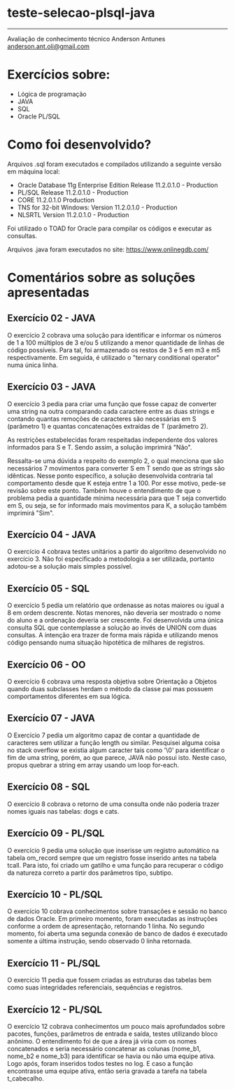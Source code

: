 # teste-selecao-plsql-java
----------
Avaliação de conhecimento técnico
Anderson Antunes
anderson.ant.oli@gmail.com

# Exercícios sobre:
* Lógica de programação
* JAVA
* SQL
* Oracle PL/SQL

# Como foi desenvolvido?
Arquivos .sql foram executados e compilados utilizando a seguinte versão em máquina local:

* Oracle Database 11g Enterprise Edition Release 11.2.0.1.0 - Production
* PL/SQL Release 11.2.0.1.0 - Production
* CORE	11.2.0.1.0	Production
* TNS for 32-bit Windows: Version 11.2.0.1.0 - Production
* NLSRTL Version 11.2.0.1.0 - Production

Foi utilizado o TOAD for Oracle para compilar os códigos e executar as consultas.

Arquivos .java foram executados no site:
https://www.onlinegdb.com/


# Comentários sobre as soluções apresentadas

## Exercício 02 - JAVA
O exercício 2 cobrava uma solução para identificar e informar os números de 1 a 100 múltiplos de 3 e/ou 5 utilizando a menor quantidade de linhas de código possíveis.
Para tal, foi armazenado os restos de 3 e 5 em m3 e m5 respectivamente. Em seguida, é utilizado o "ternary conditional operator" numa única linha.

## Exercício 03 - JAVA
O exercício 3 pedia para criar uma função que fosse capaz de converter uma string na outra comparando cada caractere entre as duas strings e contando quantas remoções de caracteres são necessárias em S (parâmetro 1) e quantas concatenações extraídas de T (parâmetro 2). 

As restrições estabelecidas foram respeitadas independente dos valores informados para S e T. Sendo assim, a solução imprimirá "Não".

Ressalta-se uma dúvida a respeito do exemplo 2, o qual menciona que são necessários 7 movimentos para converter S em T sendo que as strings são idênticas. Nesse ponto específico, a solução desenvolvida contraria tal comportamento desde que K esteja entre 1 a 100. Por esse motivo, pede-se revisão sobre este ponto. Também houve o entendimento de que o problema pedia a quantidade mínima necessária para que T seja convertido em S, ou seja, se for informado mais movimentos para K, a solução também imprimirá "Sim".

## Exercício 04 - JAVA
O exercício 4 cobrava testes unitários a partir do algoritmo desenvolvido no exercício 3. Não foi especificado a metodologia a ser utilizada, portanto adotou-se a solução mais simples possível.

## Exercício 05 - SQL
O exercício 5 pedia um relatório que ordenasse as notas maiores ou igual a 8 em ordem descrente. Notas menores, não deveria ser mostrado o nome do aluno e a ordenação deveria ser crescente. Foi desenvolvida uma única consulta SQL que contemplasse a solução ao invés de UNION com duas consultas. A intenção era trazer de forma mais rápida e utilizando menos código pensando numa situação hipotética de milhares de registros.

## Exercício 06 - OO
O exercício 6 cobrava uma resposta objetiva sobre Orientação a Objetos quando duas subclasses herdam o método da classe pai mas possuem comportamentos diferentes em sua lógica.

## Exercício 07 - JAVA
O Exercício 7 pedia um algoritmo capaz de contar a quantidade de caracteres sem utilizar a função length ou similar. Pesquisei alguma coisa no stack overflow se existia algum caracter tais como '\0' para identificar o fim de uma string, porém, ao que parece, JAVA não possui isto. Neste caso, propus quebrar a string em array usando um loop for-each.

## Exercício 08 - SQL
O exercício 8 cobrava o retorno de uma consulta onde não poderia trazer nomes iguais nas tabelas: dogs e cats.

## Exercício 09 - PL/SQL
O exercício 9 pedia uma solução que inserisse um registro automático na tabela om_record sempre que um registro fosse inserido antes na tabela tcall.
Para isto, foi criado um gatilho e uma função para recuperar o código da natureza correto a partir dos parâmetros tipo, subtipo.

## Exercício 10 - PL/SQL
O exercício 10 cobrava conhecimentos sobre transações e sessão no banco de dados Oracle. Em primeiro momento, foram executadas as instruções conforme a ordem de apresentação, retornando 1 linha. No segundo momento, foi aberta uma segunda conexão de banco de dados é executado somente a última instrução, sendo observado 0 linha retornada.

## Exercício 11 - PL/SQL
O exercício 11 pedia que fossem criadas as estruturas das tabelas bem como suas integridades referenciais, sequências e registros.

## Exercício 12 - PL/SQL
O exercício 12 cobrava conhecimentos um pouco mais aprofundados sobre pacotes, funções, parâmetros de entrada e saída, testes utilizando bloco anônimo.
O entendimento foi de que a área já viria com os nomes concatenados e seria necessário concatenar as colunas (nome_b1, nome_b2 e nome_b3) para identificar se havia ou não uma equipe ativa. Logo após, foram inseridos todos testes no log. E caso a função encontrasse uma equipe ativa, então seria gravada a tarefa na tabela t_cabecalho.

